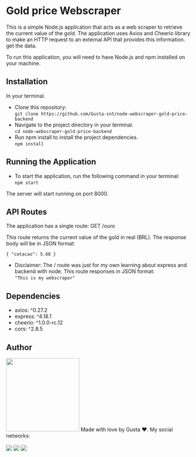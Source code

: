 # Gold price Webscraper

This is a simple Node.js application that acts as a web scraper to retrieve the current value of the gold. The application uses Axios and Cheerio library to make an HTTP request to an external API that provides this information.
get the data.

To run this application, you will need to have Node.js and npm installed on your machine.

## Installation

  In your terminal.
- Clone this repository:  
  `git clone https://github.com/Gusta-snt/node-webscraper-gold-price-backend`   
- Navigate to the project directory in your terminal.   
  `cd node-webscraper-gold-price-backend`   
- Run npm install to install the project dependencies.   
  `npm install`

## Running the Application

- To start the application, run the following command in your terminal:   
  `npm start`   

The server will start running on port 8000.

## API Routes

The application has a single route:
GET /ouro

This route returns the current value of the gold in real (BRL). The response body will be in JSON format:

`{
  "cotacao": 5.68
}`

- Disclaimer: The / route was just for my own learning about express and backend with node. This route responses in JSON format:  
`"This is my webscraper"`

## Dependencies

- axios: ^0.27.2
- express: ^4.18.1
- cheerio: ^1.0.0-rc.12
- cors: ^2.8.5

## Author
<img src="https://i.ibb.co/zmSvf43/Gustavo.png" width="200px">
Made with love by Gusta ❤️. My social networks:<br/><br/>
<a href="https://www.instagram.com/gustavo_santosfr/" target="_blank"><img src="https://img.shields.io/badge/Instagram-E4405F?style=for-the-badge&logo=instagram&logoColor=white" target="_blank"></a>
<a href="https://www.linkedin.com/in/gustavo-ferreira-dos-santos-a3b6b1231/" target="_blank"><img src="https://img.shields.io/badge/LinkedIn-0077B5?style=for-the-badge&logo=linkedin&logoColor=white" target="_blank"></a>
<a href="https://github.com/Gusta-snt" target="_blank"><img src="https://img.shields.io/badge/GitHub-100000?style=for-the-badge&logo=github&logoColor=white" target="_blank"></a>
